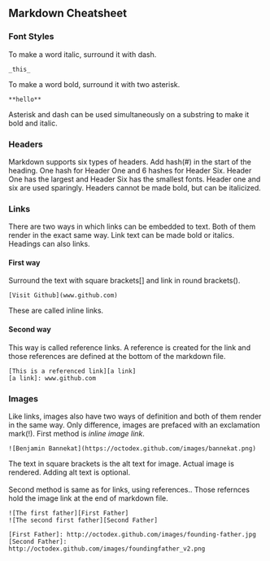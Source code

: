 ## Markdown Cheatsheet

### Font Styles
To make a word italic, surround it with dash.
```text
_this_
```
To make a word bold, surround it with two asterisk. 
```text
**hello**
```
Asterisk and dash can be used simultaneously on a substring to make it bold and italic.

### Headers
Markdown supports six types of headers. Add hash(#) in the start of the heading. 
One hash for Header One and 6 hashes for Header Six. 
Header One has the largest and Header Six has the smallest fonts.
Header one and six are used sparingly.
Headers cannot be made bold, but can be italicized.

### Links
There are two ways in which links can be embedded to text. Both of them render in the exact same way.
Link text can be made bold or italics. Headings can also links.
#### First way
Surround the text with square brackets[] and link in round brackets(). 
```text
[Visit Github](www.github.com)
```
These are called inline links.
#### Second way
This way is called reference links. A reference is created for the link and those references are defined at the bottom of the markdown file.
```text
[This is a referenced link][a link]
[a link]: www.github.com
```

### Images
Like links, images also have two ways of definition and both of them render in the same way. Only difference, images are prefaced with an exclamation mark(!).
First method is _inline image link_.
```text
![Benjamin Bannekat](https://octodex.github.com/images/bannekat.png)
```
The text in square brackets is the alt text for image. Actual image is rendered. Adding alt text is optional.<br><br>
Second method is same as for links, using references.. Those refernces hold the image link at the end of markdown file.
```text
![The first father][First Father]
![The second first father][Second Father]

[First Father]: http://octodex.github.com/images/founding-father.jpg
[Second Father]: http://octodex.github.com/images/foundingfather_v2.png
```

